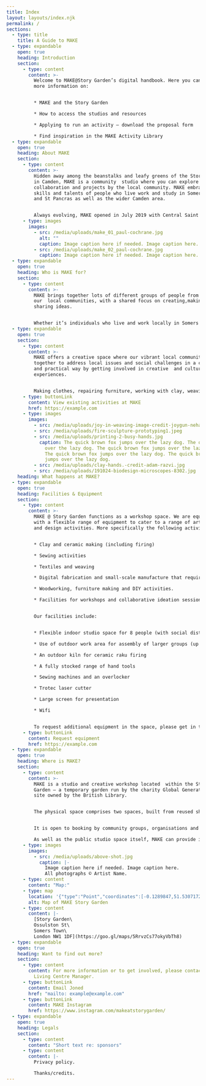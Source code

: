```yaml
---
title: Index
layout: layouts/index.njk
permalink: /
sections:
  - type: title
    title: A Guide to MAKE
  - type: expandable
    open: true
    heading: Introduction
    section:
      - type: content
        content: >-
          Welcome to MAKE@Story Garden’s digital handbook. Here you can find
          more information on:


          * MAKE and the Story Garden

          * How to access the studios and resources

          * Applying to run an activity – download the proposal form

          * Find inspiration in the MAKE Activity Library
  - type: expandable
    open: true
    heading: About MAKE
    section:
      - type: content
        content: >-
          Hidden away among the beanstalks and leafy greens of the Story Garden
          in Camden, MAKE is a community  studio where you can explore creative
          collaboration and projects by the local community. MAKE embraces the
          skills and talents of people who live work and study in Somers Town
          and St Pancras as well as the wider Camden area.


          Always evolving, MAKE opened in July 2019 with Central Saint Martins (CSM) providing the expertise and know-how to launch this creative community space and turn the idea into a reality. Since spring 2021, MAKE is now run by the Somers Town Community Association and the St Pancras & Somers Town Living Centre.
      - type: images
        images:
          - src: /media/uploads/make_01_paul-cochrane.jpg
            alt: ""
            caption: Image caption here if needed. Image caption here. © Paul Cochrane
          - src: /media/uploads/make_02_paul-cochrane.jpg
            caption: Image caption here if needed. Image caption here. © Paul Cochrane
  - type: expandable
    open: true
    heading: Who is MAKE for?
    section:
      - type: content
        content: >-
          MAKE brings together lots of different groups of people from
          our  local communities, with a shared focus on creating,making and
          sharing ideas.


          Whether it’s individuals who live and work locally in Somers Town and St Pancras, students and staff from our neighbours at CSM, or other local organisations, MAKE is a space where people from many different backgrounds can come together to create and learn from each other.
  - type: expandable
    open: true
    section:
      - type: content
        content: >-
          MAKE offers a creative space where our vibrant local community can get
          together to address local issues and social challenges in a creative
          and practical way by getting involved in creative  and cultural
          experiences.


          Making clothes, repairing furniture, working with clay, weaving textiles or running art activities about tackling the climate emergency… These are just a few of the projects and workshops that have run at MAKE.
      - type: buttonLink
        content: View existing activities at MAKE
        href: https://example.com
      - type: images
        images:
          - src: /media/uploads/joy-in-weaving-image-credit-joygun-nehar.jpg
          - src: /media/uploads/fire-sculpture-prototyping1.jpeg
          - src: /media/uploads/printing-2-busy-hands.jpg
            caption: The quick brown fox jumps over the lazy dog. The quick brown fox jumps
              over the lazy dog. The quick brown fox jumps over the lazy dog.
              The quick brown fox jumps over the lazy dog. The quick brown fox
              jumps over the lazy dog.
          - src: /media/uploads/clay-hands.-credit-adam-razvi.jpg
          - src: /media/uploads/191024-biodesign-microscopes-8302.jpg
    heading: What happens at MAKE?
  - type: expandable
    open: true
    heading: Facilities & Equipment
    section:
      - type: content
        content: >-
          MAKE @ Story Garden functions as a workshop space. We are equipped
          with a flexible range of equipment to cater to a range of arts, crafts
          and design activities. More specifically the following activities:


          * Clay and ceramic making (including firing)

          * Sewing activities

          * Textiles and weaving

          * Digital fabrication and small-scale manufacture that requires a laser cutter

          * Woodworking, furniture making and DIY activities.

          * Facilities for workshops and collaborative ideation sessions, such as presentations.


          Our facilities include:


          * Flexible indoor studio space for 8 people (with social distancing in place, 15 people once all social distancing restrictions lift at a future date)

          * Use of outdoor work area for assembly of larger groups (up to 6 people with social distancing)

          * An outdoor kiln for ceramic raku firing

          * A fully stocked range of hand tools

          * Sewing machines and an overlocker

          * Trotec laser cutter

          * Large screen for presentation

          * Wifi


          To request additional equipment in the space, please get in touch and talk to us! We may have access to a wider range of equipment for projects through Central Saint Martins School of Art and Design.
      - type: buttonLink
        content: Request equipment
        href: https://example.com
  - type: expandable
    open: true
    heading: Where is MAKE?
    section:
      - type: content
        content: >-
          MAKE is a studio and creative workshop located  within the Story
          Garden – a temporary garden run by the charity Global Generation on a
          site owned by the British Library.


          The physical space comprises two spaces, built from reused shipping containers, offering specialist equipment.


          It is open to booking by community groups, organisations and residents within the area.

          As well as the public studio space itself, MAKE can provide inspiration for possible projects, including know-how gained from past experience, and practical support to make creative ideas come to life.
      - type: images
        images:
          - src: /media/uploads/above-shot.jpg
            caption: |-
              Image caption here if needed. Image caption here.
              All photographs © Artist Name.
      - type: content
        content: "Map:"
      - type: map
        location: '{"type":"Point","coordinates":[-0.1289847,51.5307172]}'
        alt: Map of MAKE Story Garden
      - type: content
        content: |-
          [Story Garden\
          Ossulston St\
          Somers Town\
          London NW1 1DF](https://goo.gl/maps/5RrvzCs77okyVbTh8)
  - type: expandable
    open: true
    heading: Want to find out more?
    section:
      - type: content
        content: For more information or to get involved, please contact Joned Khan,
          Living Centre Manager.
      - type: buttonLink
        content: Email Joned
        href: "mailto: example@example.com"
      - type: buttonLink
        content: MAKE Instagram
        href: https://www.instagram.com/makeatstorygarden/
  - type: expandable
    open: true
    heading: Legals
    section:
      - type: content
        content: "Short text re: sponsors"
      - type: content
        content: |-
          Privacy policy.

          Thanks/credits.
---
```

